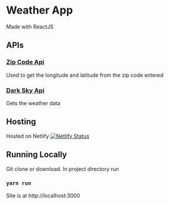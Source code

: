 # Weather App
Made with ReactJS

## APIs

### [Zip Code Api](https://www.zipcodeapi.com)
Used to get the longitude and latitude from the zip code entered

### [Dark Sky Api](https://darksky.net)
Gets the weather data

## Hosting 
Hosted on Netlify
[![Netlify Status](https://api.netlify.com/api/v1/badges/1d5a6144-f5f6-4ce8-b7cd-ad606f754762/deploy-status)](https://app.netlify.com/sites/reverent-turing-44c6ca/deploys)

## Running Locally

Git clone or download. In project directory run 
### `yarn run`
Site is at http://localhost:3000
